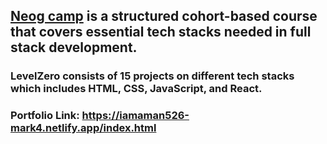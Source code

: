 ## [Neog camp](https://neog.camp/) is a structured cohort-based course that covers essential tech stacks needed in full stack development.

### LevelZero consists of 15 projects on different tech stacks which includes HTML, CSS, JavaScript, and React.

### Portfolio Link: https://iamaman526-mark4.netlify.app/index.html